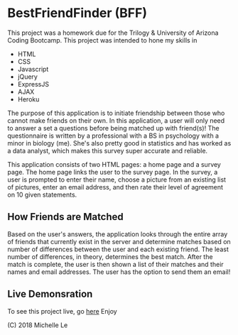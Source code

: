 # BestFriendFinder (BFF)
This project was a homework due for the Trilogy & University of Arizona Coding Bootcamp. This project was intended to hone my skills in
 * HTML
 * CSS
 * Javascript
 * jQuery
 * ExpressJS
 * AJAX
 * Heroku

The purpose of this application is to initiate friendship between those who cannot make friends on their own. In this application, a user will only need to answer a set a questions before being matched up with friend(s)! The questionnaire is written by a professional with a BS in psychology with a minor in biology (me). She's also pretty good in statistics and has worked as a data analyst, which makes this survey super accurate and reliable.

This application consists of two HTML pages: a home page and a survey page. The home page links the user to the survey page.
In the survey, a user is prompted to enter their name, choose a picture from an existing list of pictures, enter an email address, and then rate their level of agreement on 10 given statements.

## How Friends are Matched
Based on the user's answers, the application looks through the entire array of friends that currently exist in the server and determine matches based on number of differences between the user and each existing friend. The least number of differences, in theory, determines the best match. After the match is complete, the user is then shown a list of their matches and their names and email addresses. The user has the option to send them an email!


## Live Demonsration
To see this project live, go [here](https://immense-beyond-78884.herokuapp.com/)
Enjoy



(C) 2018 Michelle Le

